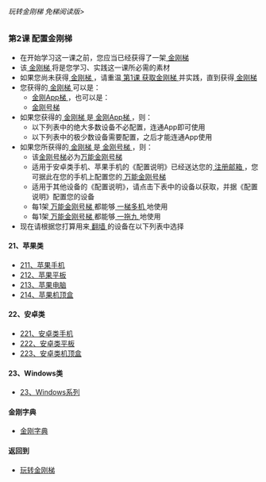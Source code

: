 ###### 玩转金刚梯 免梯阅读版>


### 第2课 配置金刚梯
- 在开始学习这一课之前，您应当已经获得了一架[ 金刚梯 ](https://github.com/a2zitpro/web/blob/master/LadderFree/kkDictionary/KKLadder.md)
- 该[ 金刚梯 ]()将是您学习、实践这一课所必需的素材
- 如果您尚未获得[ 金刚梯 ]()，请重温[ 第1课 获取金刚梯 ](https://github.com/a2zitpro/web/blob/master/LadderFree/LadderGet/LadderGet.md)并实践，直到获得[ 金刚梯 ]()
- 您获得的[ 金刚梯 ]()可以是：
  - [ 金刚App梯 ]()，也可以是：
  - [ 金刚号梯 ]()
- 如果您获得的[ 金刚梯 ]()是[ 金刚App梯 ]()，则：
  - 以下列表中的绝大多数设备不必配置，连通App即可使用
  - 以下列表中的极少数设备需要配置，之后才能连通App使用
- 如果您所获得的[ 金刚梯 ]()是[ 金刚号梯 ]()，则：
  - 该[金刚号梯]()必为[万能金刚号梯]()
  - 适用于安卓类手机、苹果手机的《配置说明》已经送达您的[ 注册邮箱 ]()，您可据此在您的手机上配置您的[ 万能金刚号梯 ]()
  - 适用于其他设备的《配置说明》，请点击下表中的设备以获取，并据《配置说明》配置您的设备
  - 每1架[ 万能金刚号梯 ]()都能够[ 一梯多机 ]()地使用
  - 每1架[ 万能金刚号梯 ]()都能够[ 一拖九 ]()地使用
- 现在请根据您打算用来[ 翻墙 ]()的设备在以下列表中选择

#### 21、苹果类
- [211、苹果手机  ](https://github.com/a2zitpro/web/blob/master/LadderFree/LadderConfigure/Apple/iPhone/iPhone.md)
- [212、苹果平板  ](https://github.com/a2zitpro/web/blob/master/LadderFree/LadderConfigure/Apple/iPad/iPad.md)
- [213、苹果电脑  ](https://github.com/a2zitpro/web/blob/master/LadderFree/LadderConfigure/Apple/MacOS/MacOS.md)
- [214、苹果机顶盒](https://github.com/a2zitpro/web/blob/master/LadderFree/LadderConfigure/Apple/TVBox/TVBox.md)

#### 22、安卓类

- [221、安卓类手机](https://github.com/a2zitpro/web/blob/master/LadderFree/LadderConfigure/Android/Phone/Phone.md)
- [222、安卓类平板](https://github.com/a2zitpro/web/blob/master/LadderFree/LadderConfigure/Android/Pad/Pad.md)
- [223、安卓类机顶盒](https://github.com/a2zitpro/web/blob/master/LadderFree/LadderConfigure/Android/TVBox/TVBox.md)


#### 23、Windows类

- [23、Windows系列](https://github.com/a2zitpro/web/blob/master/LadderFree/LadderConfigure/Windows/Windows.md)




#### 金刚字典
- [金刚字典](https://github.com/a2zitpro/web/blob/master/LadderFree/kkDictionary/kkDictionary.md)


#### 返回到
- [玩转金刚梯](https://github.com/a2zitpro/web/blob/master/LadderFree/main.md)
